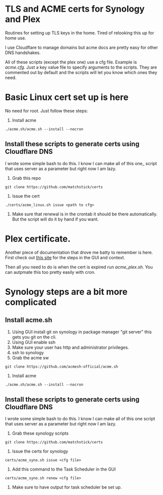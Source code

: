# TLS and ACME certs for Synology and Plex

Routines for setting up TLS keys in the home.
Tired of relooking this up for home use.

I use Cloudflare to manage domains but acme docs are pretty easy for other DNS handshakes.

All of these scripts (except the plex one) use a cfg file. Example is
*acme.cfg*. Just a key value file to specify arguments to the scripts. They are
commented out by default and the scripts will let you know which ones they need.

# Basic Linux cert set up is here

No need for root. Just follow these steps:

1. Install acme
```
./acme.sh/acme.sh --install --nocron
```

## Install these scripts to generate certs using Cloudflare DNS
I wrote some simple bash to do this. I know I can make all of this one_
script that uses server as a parameter but right now I am lazy.

1. Grab this repo
```
git clone https://github.com/matchstick/certs
```

1. Issue the cert
```
./certs/acme_linux.sh issue <path to cfg>
```

1. Make sure that renewal is in the crontab it should be there automatically.
   But the script will do it by hand if you want.

# Plex certificate.

Another piece of documentation that drove me batty to remember is here.
First check out [this
site](https://gist.github.com/churro-s/fa3fdeb5cf10ebb251aa88338b8b37db) for the steps in the GUI and context.

Then all you need to do is when the cert is expired run *acme_plex.sh*. You can
autpmate this too pretty easily with cron.

# Synology steps are a bit more complicated

## Install acme.sh
1. Using GUI install git on synology in package manager "git server" this gets
   you git on the cli.
1. Using GUI enable ssh
1. Make sure your user has http and administrator privileges.
1. ssh to synology
1. Grab the acme sw
```
git clone https://github.com/acmesh-official/acme.sh
```
1. Install acme
```
./acme.sh/acme.sh --install --nocron
```

## Install these scripts to generate certs using Cloudflare DNS
I wrote some simple bash to do this. I know I can make all of this one 
script that uses server as a parameter but right now I am lazy.

1. Grab these synology scripts
```
git clone https://github.com/matchstick/certs
```
1. Issue the certs for synology

```
certs/acme_syno.sh issue <cfg file>
```

1. Add this command to the Task Scheduler in the GUI
```
certs/acme_syno.sh renew <cfg file>
```
1. Make sure to have output for task scheduler be set up.
